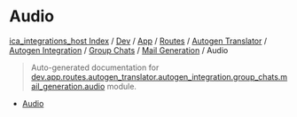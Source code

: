 # Audio

[ica_integrations_host Index](../../../../../../../../README.md#ica_integrations_host-index) / [Dev](../../../../../../../index.md#dev) / [App](../../../../../../index.md#app) / [Routes](../../../../../index.md#routes) / [Autogen Translator](../../../../index.md#autogen-translator) / [Autogen Integration](../../../index.md#autogen-integration) / [Group Chats](../../index.md#group-chats) / [Mail Generation](../index.md#mail-generation) / Audio

> Auto-generated documentation for [dev.app.routes.autogen_translator.autogen_integration.group_chats.mail_generation.audio](https://github.com/destiny/ica_integrations_host/blob/main/dev/app/routes/autogen_translator/autogen_integration/group_chats/mail_generation/audio/__init__.py) module.
- [Audio](#audio)
